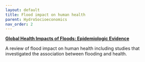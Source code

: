 ```yaml
---
layout: default
title: Flood impact on human health
parent: HydroSocioeconomics
nav_order: 2
---
```


__[Global Health Impacts of Floods: Epidemiologic Evidence](https://academic.oup.com/epirev/article/27/1/36/520815?login=false)__

A review of flood impact on human health including studies that investigated the association between flooding and health.
